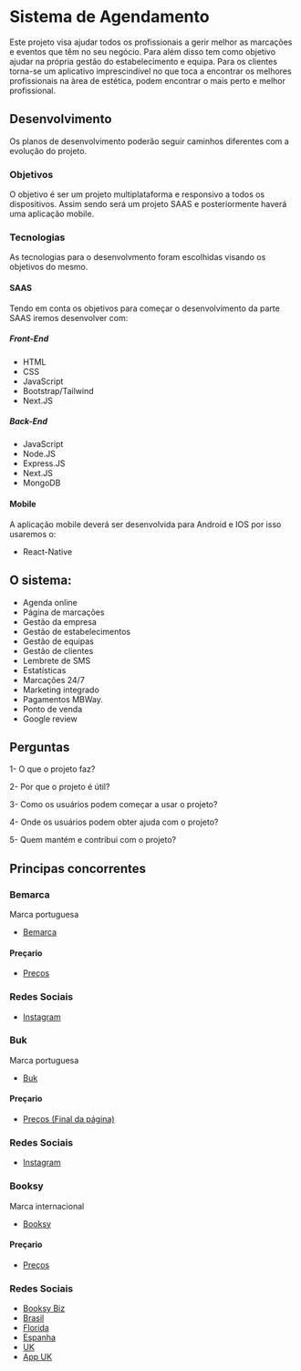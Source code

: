 # Sistema de Agendamento

Este projeto visa ajudar todos os profissionais a gerir melhor as marcações e eventos que têm no seu negócio.
Para além disso tem como objetivo ajudar na própria gestão do estabelecimento e equipa.
Para os clientes torna-se um aplicativo imprescindível no que toca a encontrar os melhores profissionais na àrea de estética, podem encontrar o mais perto e melhor profissional.

## Desenvolvimento
Os planos de desenvolvimento poderão seguir caminhos diferentes com a evolução do projeto.

### Objetivos
O objetivo é ser um projeto multiplataforma e responsivo a todos os dispositivos.
Assim sendo será um projeto SAAS e posteriormente haverá uma aplicação mobile.

### Tecnologias
As tecnologias para o desenvolvmento foram escolhidas visando os objetivos do mesmo.

#### SAAS
Tendo em conta os objetivos para começar o desenvolvimento da parte SAAS iremos desenvolver com:

##### Front-End
- HTML
- CSS
- JavaScript
- Bootstrap/Tailwind
- Next.JS

##### Back-End
- JavaScript
- Node.JS
- Express.JS
- Next.JS
- MongoDB

#### Mobile
A aplicação mobile deverá ser desenvolvida para Android e IOS por isso usaremos o:
- React-Native

## O sistema:
- Agenda online
- Página de marcações
- Gestão da empresa
- Gestão de estabelecimentos
- Gestão de equipas
- Gestão de clientes
- Lembrete de SMS
- Estatísticas
- Marcações 24/7
- Marketing integrado
- Pagamentos MBWay.
- Ponto de venda
- Google review 

## Perguntas

1- O que o projeto faz?

2- Por que o projeto é útil?

3- Como os usuários podem começar a usar o projeto?

4- Onde os usuários podem obter ajuda com o projeto?

5- Quem mantém e contribui com o projeto?

## Principas concorrentes

### Bemarca
Marca portuguesa
- <a href="https://www.bemarca.pt/home">Bemarca</a>
#### Preçario
- <a href="https://www.bemarca.pt/home#price">Preços</a>
### Redes Sociais
- <a href="https://www.instagram.com/bemarca.pt/">Instagram</a>

### Buk
Marca portuguesa
- <a href="https://buk.pt/">Buk</a>
#### Preçario
- <a href="https://buk.pt/">Preços (Final da página)</a>
### Redes Sociais
- <a href="https://www.instagram.com/buk.pt/">Instagram</a>

### Booksy
Marca internacional
- <a href="https://booksy.com/biz/pt-pt/">Booksy</a>
#### Preçario
- <a href="https://booksy.com/biz/pt-pt/pricing.html">Preços</a>
### Redes Sociais
- <a href="https://www.instagram.com/booksybiz/">Booksy Biz</a>
- <a href="https://www.instagram.com/booksybrasil/">Brasil</a>
- <a href="https://www.instagram.com/booksyflorida/">Florida</a>
- <a href="https://www.instagram.com/booksyspain/">Espanha</a>
- <a href="https://www.instagram.com/booksyuk/">UK</a>
- <a href="https://www.instagram.com/booksyappuk/">App UK</a>

